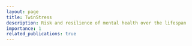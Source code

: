 ```yaml
---
layout: page
title: TwinStress
description: Risk and resilience of mental health over the lifespan 
importance: 1
related_publications: true
---
```




